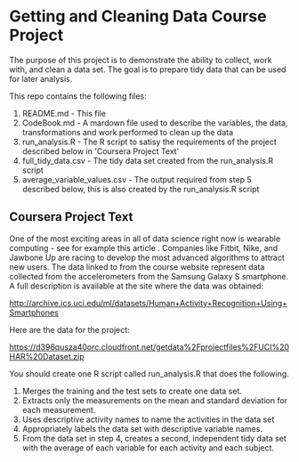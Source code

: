 # Getting and Cleaning Data Course Project

The purpose of this project is to demonstrate the ability to collect, work with, and clean a data set. The goal is to prepare tidy data that can be used for later analysis. 

This repo contains the following files:

1. README.md - This file
2. CodeBook.md - A mardown file used to describe the variables, the data, transformations and work performed to clean up the data
3. run_analysis.R - The R script to satisy the requirements of the project described below in 'Coursera Project Text'
4. full_tidy_data.csv - The tidy data set created from the run_analysis.R script
5. average_variable_values.csv - The output required from step 5 described below, this is also created by the run_analysis.R script

## Coursera Project Text

One of the most exciting areas in all of data science right now is wearable computing - see for example this article . Companies like Fitbit, Nike, and Jawbone Up are racing to develop the most advanced algorithms to attract new users. The data linked to from the course website represent data collected from the accelerometers from the Samsung Galaxy S smartphone. A full description is available at the site where the data was obtained:

http://archive.ics.uci.edu/ml/datasets/Human+Activity+Recognition+Using+Smartphones

Here are the data for the project:

https://d396qusza40orc.cloudfront.net/getdata%2Fprojectfiles%2FUCI%20HAR%20Dataset.zip

You should create one R script called run_analysis.R that does the following.

1. Merges the training and the test sets to create one data set.
2. Extracts only the measurements on the mean and standard deviation for each measurement.
3. Uses descriptive activity names to name the activities in the data set
4. Appropriately labels the data set with descriptive variable names.
5. From the data set in step 4, creates a second, independent tidy data set with the average of each variable for each activity and each subject.

